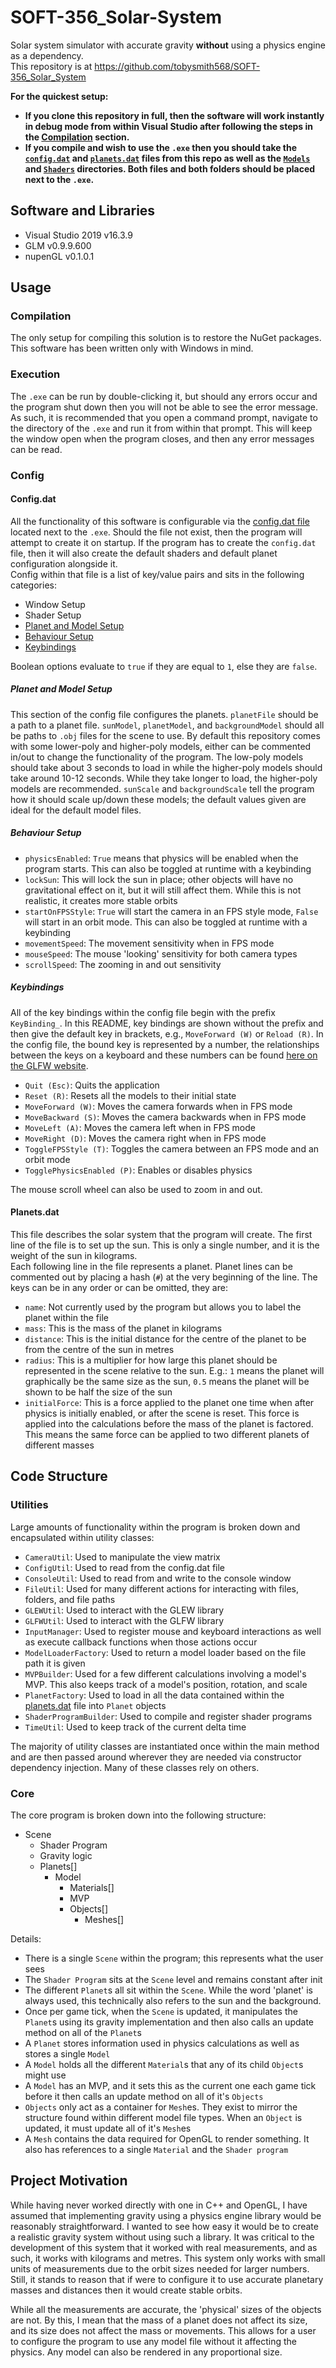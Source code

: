 # SOFT-356_Solar-System

Solar system simulator with accurate gravity **without** using a physics engine as a dependency.  
This repository is at https://github.com/tobysmith568/SOFT-356_Solar_System

**For the quickest setup:**  
 - **If you clone this repository in full, then the software will work instantly in debug mode from within Visual Studio after following the steps in the [Compilation](#compilation) section.**
 - **If you compile and wish to use the `.exe` then you should take the [`config.dat`](Solar%20System/config.dat) and [`planets.dat`](Solar%20System/planets.dat) files from this repo as well as the [`Models`](Solar%20System/Models) and [`Shaders`](Solar%20System/Shaders) directories. Both files and both folders should be placed next to the `.exe`.**

## Software and Libraries
- Visual Studio 2019 v16.3.9
- GLM v0.9.9.600
- nupenGL v0.1.0.1

## Usage

### Compilation

The only setup for compiling this solution is to restore the NuGet packages. This software has been written only with Windows in mind.

### Execution

The `.exe` can be run by double-clicking it, but should any errors occur and the program shut down then you will not be able to see the error message. As such, it is recommended that you open a command prompt, navigate to the directory of the `.exe` and run it from within that prompt. This will keep the window open when the program closes, and then any error messages can be read.

### Config

#### Config.dat

All the functionality of this software is configurable via the [config.dat file](Solar%20System/config.dat) located next to the `.exe`. Should the file not exist, then the program will attempt to create it on startup. If the program has to create the `config.dat` file, then it will also create the default shaders and default planet configuration alongside it.  
Config within that file is a list of key/value pairs and sits in the following categories:
- Window Setup
- Shader Setup
- [Planet and Model Setup](#planet-and-model-setup)
- [Behaviour Setup](#behaviour-setup)
- [Keybindings](#keybindings)

Boolean options evaluate to `true` if they are equal to `1`, else they are `false`.

##### Planet and Model Setup

This section of the config file configures the planets. `planetFile` should be a path to a planet file. `sunModel`, `planetModel`, and `backgroundModel` should all be paths to `.obj` files for the scene to use. By default this repository comes with some lower-poly and higher-poly models, either can be commented in/out to change the functionality of the program. The low-poly models should take about 3 seconds to load in while the higher-poly models should take around 10-12 seconds. While they take longer to load, the higher-poly models are recommended. `sunScale` and `backgroundScale` tell the program how it should scale up/down these models; the default values given are ideal for the default model files.

##### Behaviour Setup

 - `physicsEnabled`: `True` means that physics will be enabled when the program starts. This can also be toggled at runtime with a keybinding
 - `lockSun`: This will lock the sun in place; other objects will have no gravitational effect on it, but it will still affect them. While this is not realistic, it creates more stable orbits
 - `startOnFPSStyle`: `True` will start the camera in an FPS style mode, `False` will start in an orbit mode. This can also be toggled at runtime with a keybinding
 - `movementSpeed`: The movement sensitivity when in FPS mode
 - `mouseSpeed`: The mouse 'looking' sensitivity for both camera types
 - `scrollSpeed`: The zooming in and out sensitivity

##### Keybindings

All of the key bindings within the config file begin with the prefix `KeyBinding_`. In this README, key bindings are shown without the prefix and then give the default key in brackets, e.g., `MoveForward (W)` or `Reload (R)`. In the config file, the bound key is represented by a number, the relationships between the keys on a keyboard and these numbers can be found [here on the GLFW website](https://www.glfw.org/docs/latest/group__keys.html).

 - `Quit (Esc)`: Quits the application
 - `Reset (R)`: Resets all the models to their initial state
 - `MoveForward (W)`: Moves the camera forwards when in FPS mode
 - `MoveBackward (S)`: Moves the camera backwards when in FPS mode
 - `MoveLeft (A)`: Moves the camera left when in FPS mode
 - `MoveRight (D)`: Moves the camera right when in FPS mode
 - `ToggleFPSStyle (T)`: Toggles the camera between an FPS mode and an orbit mode 
 - `TogglePhysicsEnabled (P)`: Enables or disables physics

The mouse scroll wheel can also be used to zoom in and out.

#### Planets.dat

This file describes the solar system that the program will create. The first line of the file is to set up the sun. This is only a single number, and it is the weight of the sun in kilograms.  
Each following line in the file represents a planet. Planet lines can be commented out by placing a hash (`#`) at the very beginning of the line. The keys can be in any order or can be omitted, they are:

 - `name`: Not currently used by the program but allows you to label the planet within the file
 - `mass`: This is the mass of the planet in kilograms
 - `distance`: This is the initial distance for the centre of the planet to be from the centre of the sun in metres
 - `radius`: This is a multiplier for how large this planet should be represented in the scene relative to the sun. E.g.: `1` means the planet will graphically be the same size as the sun, `0.5` means the planet will be shown to be half the size of the sun
 - `initialForce`: This is a force applied to the planet one time when after physics is initially enabled, or after the scene is reset. This force is applied into the calculations before the mass of the planet is factored. This means the same force can be applied to two different planets of different masses

## Code Structure

### Utilities

Large amounts of functionality within the program is broken down and encapsulated within utility classes:
- `CameraUtil`: Used to manipulate the view matrix
- `ConfigUtil`: Used to read from the config.dat file
- `ConsoleUtil`: Used to read from and write to the console window
- `FileUtil`: Used for many different actions for interacting with files, folders, and file paths
- `GLEWUtil`: Used to interact with the GLEW library
- `GLFWUtil`: Used to interact with the GLFW library
- `InputManager`: Used to register mouse and keyboard interactions as well as execute callback functions when those actions occur
- `ModelLoaderFactory`: Used to return a model loader based on the file path it is given
- `MVPBuilder`: Used for a few different calculations involving a model's MVP. This also keeps track of a model's position, rotation, and scale
- `PlanetFactory`: Used to load in all the data contained within the [planets.dat](Solar%20System/planets.dat) file into `Planet` objects
- `ShaderProgramBuilder`: Used to compile and register shader programs
- `TimeUtil`: Used to keep track of the current delta time

The majority of utility classes are instantiated once within the main method and are then passed around wherever they are needed via constructor dependency injection. Many of these classes rely on others.

### Core

The core program is broken down into the following structure:

 - Scene
	  - Shader Program
   - Gravity logic
   - Planets[]
	    - Model
		     - Materials[]
		     - MVP
		     - Objects[]
			      - Meshes[]

Details:

- There is a single `Scene` within the program; this represents what the user sees
- The `Shader Program` sits at the `Scene` level and remains constant after init
- The different `Planet`s all sit within the `Scene`. While the word 'planet' is always used, this technically also refers to the sun and the background.
- Once per game tick, when the `Scene` is updated, it manipulates the `Planet`s using its gravity implementation and then also calls an update method on all of the `Planet`s
- A `Planet` stores information used in physics calculations as well as stores a single `Model`
- A `Model` holds all the different `Material`s that any of its child `Object`s might use
- A `Model` has an MVP, and it sets this as the current one each game tick before it then calls an update method on all of it's `Objects`
- `Objects` only act as a container for `Mesh`es. They exist to mirror the structure found within different model file types. When an `Object` is updated, it must update all of it's `Mesh`es
- A `Mesh` contains the data required for OpenGL to render something. It also has references to a single `Material` and the `Shader program`

## Project Motivation

While having never worked directly with one in C++ and OpenGL, I have assumed that implementing gravity using a physics engine library would be reasonably straightforward. I wanted to see how easy it would be to create a realistic gravity system without using such a library. It was critical to the development of this system that it worked with real measurements, and as such, it works with kilograms and metres. This system only works with small units of measurements due to the orbit sizes needed for larger numbers. Still, it stands to reason that if were to configure it to use accurate planetary masses and distances then it would create stable orbits.

While all the measurements are accurate, the 'physical' sizes of the objects are not. By this, I mean that the mass of a planet does not affect its size, and its size does not affect the mass or movements. This allows for a user to configure the program to use any model file without it affecting the physics. Any model can also be rendered in any proportional size.
